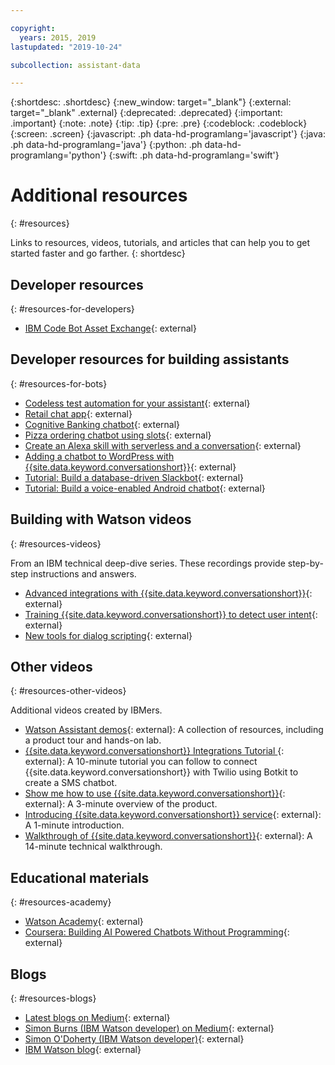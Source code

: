 ```yaml
---

copyright:
  years: 2015, 2019
lastupdated: "2019-10-24"

subcollection: assistant-data

---
```


{:shortdesc: .shortdesc}
{:new_window: target="_blank"}
{:external: target="_blank" .external}
{:deprecated: .deprecated}
{:important: .important}
{:note: .note}
{:tip: .tip}
{:pre: .pre}
{:codeblock: .codeblock}
{:screen: .screen}
{:javascript: .ph data-hd-programlang='javascript'}
{:java: .ph data-hd-programlang='java'}
{:python: .ph data-hd-programlang='python'}
{:swift: .ph data-hd-programlang='swift'}

# Additional resources
{: #resources}

Links to resources, videos, tutorials, and articles that can help you to get started faster and go farther.
{: shortdesc}

## Developer resources
{: #resources-for-developers}

- [IBM Code Bot Asset Exchange](https://developer.ibm.com/code/exchanges/bots/){: external}

## Developer resources for building assistants
{: #resources-for-bots}

- [Codeless test automation for your assistant](https://chatbotsmagazine.com/10-minutes-codeless-test-automation-for-ibm-watson-chatbots-d71eac9626d7){: external}
- [Retail chat app](https://developer.ibm.com/patterns/create-cognitive-retail-chatbot/){: external}
- [Cognitive Banking chatbot](https://developer.ibm.com/patterns/create-cognitive-banking-chatbot/){: external}
- [Pizza ordering chatbot using slots](https://developer.ibm.com/patterns/assemble-a-pizza-ordering-chatbot-dialog/){: external}
- [Create an Alexa skill with serverless and a conversation](https://developer.ibm.com/patterns/create-an-alexa-skill-with-serverless-and-a-conversation/){: external}
- [Adding a chatbot to WordPress with {{site.data.keyword.conversationshort}}](https://wordpress.org/plugins/conversation-watson/){: external}
- [Tutorial: Build a database-driven Slackbot](https://cloud.ibm.com/docs/tutorials/slack-chatbot-database-watson.html){: external}
- [Tutorial: Build a voice-enabled Android chatbot](https://cloud.ibm.com/docs/tutorials/android-watson-chatbot.html){: external}

## Building with Watson videos
{: #resources-videos}

From an IBM technical deep-dive series. These recordings provide step-by-step instructions and answers.

- [Advanced integrations with {{site.data.keyword.conversationshort}}](https://youtu.be/0rnt54ONtQw){: external}
- [Training {{site.data.keyword.conversationshort}} to detect user intent](https://youtu.be/uYw4Tv1Y5tc){: external}
- [New tools for dialog scripting](https://youtu.be/QuR54--vD5o){: external}

## Other videos
{: #resources-other-videos}

Additional videos created by IBMers.

- [Watson Assistant demos](https://www.ibm.com/demos/collection/Watson-Assistant/){: external}: A collection of resources, including a product tour and hands-on lab.
- [{{site.data.keyword.conversationshort}} Integrations Tutorial ](https://www.youtube.com/watch?v=O3silvVBaC8&t=3s){: external}: A 10-minute tutorial you can follow to connect {{site.data.keyword.conversationshort}} with Twilio using Botkit to create a SMS chatbot.
- [Show me how to use {{site.data.keyword.conversationshort}}](https://youtu.be/tUkLIUOm550){: external}: A 3-minute overview of the product.
- [Introducing {{site.data.keyword.conversationshort}} service](https://youtu.be/A96nLYSMltA){: external}: A 1-minute introduction.
- [Walkthrough of {{site.data.keyword.conversationshort}}](https://youtu.be/ELwWhJGE2P8){: external}: A 14-minute technical walkthrough.

## Educational materials
{: #resources-academy}

- [Watson Academy](https://www.ibm.com/services/learning/ites.wss/zz-en?pageType=page&c=LNW1G2K9220IL0YX){: external}
- [Coursera: Building AI Powered Chatbots Without Programming](https://www.coursera.org/learn/building-ai-powered-chatbots){: external}

## Blogs
{: #resources-blogs}

- [Latest blogs on Medium](https://medium.com/tag/watson-assistant/latest){: external}
- [Simon Burns (IBM Watson developer) on Medium](https://medium.com/@snrubnomis/conversational-directory-5a5531749295){: external}
- [Simon O'Doherty (IBM Watson developer)](https://sodoherty.ai/){: external}
- [IBM Watson blog](https://www.ibm.com/blogs/watson/){: external}
